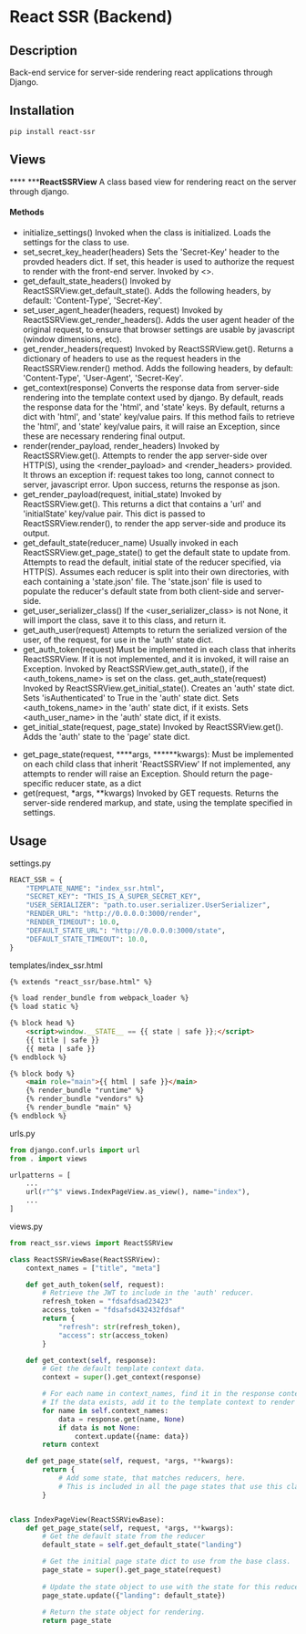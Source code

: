 # React SSR (Backend)

## Description

Back-end service for server-side rendering react applications through Django. 

## Installation

```
pip install react-ssr
```

## Views

**** ***__ReactSSRView__
  A class based view for rendering react on the server through django.

  #### Methods
  * initialize_settings()
    Invoked when the class is initialized.
    Loads the settings for the class to use.
  * set_secret_key_header(headers)
    Sets the 'Secret-Key' header to the provded headers dict.
    If set, this header is used to authorize the request to render with the front-end server.
    Invoked by <>.
  * get_default_state_headers()
    Invoked by ReactSSRView.get_default_state().
    Adds the following headers, by default: 'Content-Type', 'Secret-Key'.
  * set_user_agent_header(headers, request)
    Invoked by ReactSSRView.get_render_headers().
    Adds the user agent header of the original request, to ensure that browser settings are usable by javascript (window dimensions, etc).
  * get_render_headers(request)
    Invoked by ReactSSRView.get().
    Returns a dictionary of headers to use as the request headers in the ReactSSRView.render() method.
    Adds the following headers, by default: 'Content-Type', 'User-Agent', 'Secret-Key'.
  * get_context(response)
    Converts the response data from server-side rendering into the template context used by django.
    By default, reads the response data for the 'html', and 'state' keys.
    By default, returns a dict with 'html', and 'state' key/value pairs.
    If this method fails to retrieve the 'html', and 'state' key/value pairs, it will raise an Exception, since these are necessary rendering final output.
  * render(render_payload, render_headers)
    Invoked by ReactSSRView.get().
    Attempts to render the app server-side over HTTP(S), using the <render_payload> and <render_headers> provided.
    It throws an exception if: request takes too long, cannot connect to server, javascript error.
    Upon success, returns the response as json. 
  * get_render_payload(request, initial_state)
    Invoked by ReactSSRView.get().
    This returns a dict that contains a 'url' and 'initialState' key/value pair.
    This dict is passed to ReactSSRView.render(), to render the app server-side and produce its output.
  * get_default_state(reducer_name)
    Usually invoked in each ReactSSRView.get_page_state() to get the default state to update from.
    Attempts to read the default, initial state of the reducer specified, via HTTP(S).
    Assumes each reducer is split into their own directories, with each containing a 'state.json' file.
    The 'state.json' file is used to populate the reducer's default state from both client-side and server-side.
  * get_user_serializer_class()
    If the <user_serializer_class> is not None, it will import the class, save it to this class, and return it.
  * get_auth_user(request)
    Attempts to return the serialized version of the user, of the request, for use in the 'auth' state dict.
  * get_auth_token(request)
    Must be implemented in each class that inherits ReactSSRView.
    If it is not implemented, and it is invoked, it will raise an Exception.
    Invoked by ReactSSRView.get_auth_state(), if the <auth_tokens_name> is set on the class.
   get_auth_state(request)
    Invoked by ReactSSRView.get_initial_state().
    Creates an 'auth' state dict.
    Sets 'isAuthenticated' to True in the 'auth' state dict.
    Sets <auth_tokens_name> in the 'auth' state dict, if it exists.
    Sets <auth_user_name> in the 'auth' state dict, if it exists.
  * get_initial_state(request, page_state)
    Invoked by ReactSSRView.get().
    Adds the 'auth' state to the 'page' state dict.
  - get_page_state(request, ****args, ******kwargs):
    Must be implemented on each child class that inherit 'ReactSSRView'
    If not implemented, any attempts to render will raise an Exception.
    Should return the page-specific reducer state, as a dict 
  - get(request, *args, **kwargs)
    Invoked by GET requests.
    Returns the server-side rendered markup, and state, using the template specified in settings.
  
## Usage

settings.py

```python
REACT_SSR = {
    "TEMPLATE_NAME": "index_ssr.html",
    "SECRET_KEY": "THIS_IS_A_SUPER_SECRET_KEY",
    "USER_SERIALIZER": "path.to.user.serializer.UserSerializer",
    "RENDER_URL": "http://0.0.0.0:3000/render",
    "RENDER_TIMEOUT": 10.0,
    "DEFAULT_STATE_URL": "http://0.0.0.0:3000/state",
    "DEFAULT_STATE_TIMEOUT": 10.0,
}
```

templates/index_ssr.html

```html
{% extends "react_ssr/base.html" %}

{% load render_bundle from webpack_loader %}
{% load static %}

{% block head %}
    <script>window.__STATE__ == {{ state | safe }};</script>
    {{ title | safe }}
    {{ meta | safe }}
{% endblock %}

{% block body %}
    <main role="main">{{ html | safe }}</main>
    {% render_bundle "runtime" %}
    {% render_bundle "vendors" %}
    {% render_bundle "main" %}
{% endblock %}
```

urls.py

```python
from django.conf.urls import url
from . import views

urlpatterns = [
    ...
    url(r"^$" views.IndexPageView.as_view(), name="index"),
    ...
]
```

views.py

```python
from react_ssr.views import ReactSSRView

class ReactSSRViewBase(ReactSSRView):
    context_names = ["title", "meta"]

    def get_auth_token(self, request):
        # Retrieve the JWT to include in the 'auth' reducer.
        refresh_token = "fdsafdsad23423"
        access_token = "fdsafsd432432fdsaf"
        return {
            "refresh": str(refresh_token),
            "access": str(access_token)
        }

    def get_context(self, response):
        # Get the default template context data.
        context = super().get_context(response)

        # For each name in context_names, find it in the response content.
        # If the data exists, add it to the template context to render with.
        for name in self.context_names:
            data = response.get(name, None)
            if data is not None:
                context.update({name: data})
        return context

    def get_page_state(self, request, *args, **kwargs):
        return {
            # Add some state, that matches reducers, here.
            # This is included in all the page states that use this class.
        }


class IndexPageView(ReactSSRViewBase):
    def get_page_state(self, request, *args, **kwargs):
        # Get the default state from the reducer
        default_state = self.get_default_state("landing")

        # Get the initial page state dict to use from the base class.
        page_state = super().get_page_state(request)
        
        # Update the state object to use with the state for this reducer.
        page_state.update({"landing": default_state})
        
        # Return the state object for rendering.
        return page_state 
```
